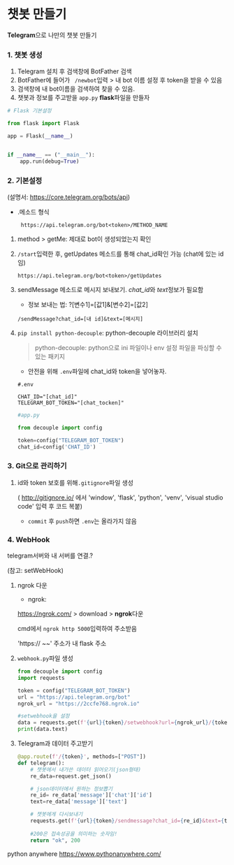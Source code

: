 # 챗봇 만들기

**Telegram**으로 나만의 챗봇 만들기



### 1. 챗봇 생성

1.  Telegram 설치 후 검색창에 BotFather 검색
2. BotFather에 들어가 ` /newbot`입력 > 내 bot 이름 설정 후 token을 받을 수 있음
3. 검색창에 내 bot이름을 검색하여 찾을 수 있음. 
4. 챗봇과 정보를 주고받을 `app.py` **flask**파일을 만들자

```python
# Flask 기본설정

from flask import Flask

app = Flask(__name__)


if __name__ == ("__main__"):
    app.run(debug=True)
```



### 2. 기본설정

(설명서: https://core.telegram.org/bots/api) 

- .메소드 형식

  ```
   https://api.telegram.org/bot<token>/METHOD_NAME 
  ```



1. method > getMe: 제대로 bot이 생성되었는지 확인

2. `/start`입력한 후, getUpdates 메소드를 통해 chat_id확인 가능 (chat에 있는 id임)

   ```
   https://api.telegram.org/bot<token>/getUpdates
   ```

3. sendMessage 메소드로 메시지 보내보기. *chat_id*와 *text*정보가 필요함

   - 정보 보내는 법: ?[변수1]=[값1]&[변수2]=[값2]

   ```
   /sendMessage?chat_id=[내 id]&text=[메시지]
   ```

4. `pip install python-decouple`: python-decouple 라이브러리 설치

   > python-decouple:  python으로 ini 파일이나 env 설정 파일을 파싱할 수 있는 패키지

   - 안전을 위해 `.env`파일에 chat_id와 token을 넣어놓자.

   ```
   #.env
   
   CHAT_ID="[chat_id]"
   TELEGRAM_BOT_TOKEN="[chat_tocken]"
   ```

   ```python
   #app.py
   
   from decouple import config
   
   token=config("TELEGRAM_BOT_TOKEN")
   chat_id=config('CHAT_ID')
   ```



### 3. Git으로 관리하기

1. id와 token 보호를 위해`.gitignore`파일 생성

   ( http://gitignore.io/ 에서 'window', 'flask', 'python', 'venv', 'visual studio code' 입력 후 코드 복붙)

   - `commit` 후 `push`하면 `.env`는 올라가지 않음



### 4. WebHook

telegram서버와 내 서버를 연결.? 

(참고: setWebHook)

1. ngrok 다운

   - ngrok: 

   https://ngrok.com/ > download > **ngrok**다운

   cmd에서 `ngrok http 5000`입력하여 주소받음

   

   'https:// ~~' 주소가 내 flask 주소

2. `webhook.py`파일 생성

   ```python
   from decouple import config 
   import requests
   
   token = config("TELEGRAM_BOT_TOKEN")
   url = "https://api.telegram.org/bot"
   ngrok_url = "https://2ccfe768.ngrok.io"
   
   #setwebhook을 설정
   data = requests.get(f'{url}{token}/setwebhook?url={ngrok_url}/{token}')
   print(data.text)
   ```

3. Telegram과 데이터 주고받기

   ```python
   @app.route(f'/{token}', methods=["POST"])
   def telegram():
       # 챗봇에서 내가쓴 데이터 읽어오기(json형태)
       re_data=request.get_json()
   
       # json데이터에서 원하는 정보뽑기
       re_id= re_data['message']['chat']['id']
       text=re_data['message']['text']
   
       # 챗봇에게 다시보내기
       requests.get(f'{url}{token}/sendmessage?chat_id={re_id}&text={text}')
       
       #200은 접속성공을 의미하는 숫자임!
       return "ok", 200   
   ```



python anywhere https://www.pythonanywhere.com/